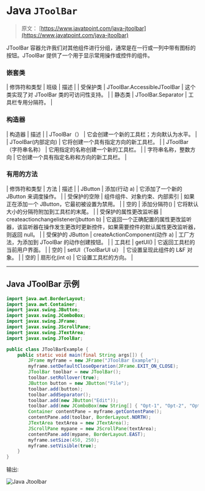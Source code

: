 # Java `JToolBar`

> 原文： [https://www.javatpoint.com/java-jtoolbar](https://www.javatpoint.com/java-jtoolbar)

JToolBar 容器允许我们对其他组件进行分组，通常是在一行或一列中带有图标的按钮。JToolBar 提供了一个用于显示常用操作或控件的组件。

### 嵌套类

| 修饰符和类型 | 班级 | 描述 |
| 受保护类 | JToolBar.AccessibleJToolBar | 这个类实现了对 JToolBar 类的可访问性支持。 |
| 静态类 | JToolBar.Separator | 工具栏专用分隔符。 |

### 构造器

| 构造器 | 描述 |
| JToolBar（） | 它会创建一个新的工具栏；方向默认为水平。 |
| JToolBar(内部定向) | 它将创建一个具有指定方向的新工具栏。 |
| JToolBar（字符串名称） | 它用指定的名称创建一个新的工具栏。 |
| 字符串名称，整数方向 | 它创建一个具有指定名称和方向的新工具栏。 |

### 有用的方法

| 修饰符和类型 | 方法 | 描述 |
| JButton | 添加(行动 a) | 它添加了一个新的 JButton 来调度操作。 |
| 受保护的空隙 | 组件组件、对象约束、内部索引 | 如果正在添加一个 JButton，它最初被设置为禁用。 |
| 空的 | 添加分隔符() | 它将默认大小的分隔符附加到工具栏的末尾。 |
| 受保护的属性更改监听器 | createactionchangelistener(jbutton b) | 它返回一个正确配置的属性更改监听器，该监听器在操作发生更改时更新控件，如果需要控件的默认属性更改监听器，则返回 null。 |
| 受保护的 JButton | createActionComponent(动作 a) | 工厂方法，为添加到 JToolBar 的动作创建按钮。 |
| 工具栏 | getUI() | 它返回工具栏的当前用户界面。 |
| 空的 | setUI（ToolBarUI ui） | 它设置呈现此组件的 L&F 对象。 |
| 空的 | 扇形化(int o) | 它设置工具栏的方向。 |

* * *

## Java JToolBar 示例

```java
import java.awt.BorderLayout;
import java.awt.Container;
import javax.swing.JButton;
import javax.swing.JComboBox;
import javax.swing.JFrame;
import javax.swing.JScrollPane;
import javax.swing.JTextArea;
import javax.swing.JToolBar;

public class JToolBarExample {
	public static void main(final String args[]) {
		JFrame myframe = new JFrame("JToolBar Example");
		myframe.setDefaultCloseOperation(JFrame.EXIT_ON_CLOSE);
		JToolBar toolbar = new JToolBar();
		toolbar.setRollover(true);
		JButton button = new JButton("File");
		toolbar.add(button);
		toolbar.addSeparator();
		toolbar.add(new JButton("Edit"));
		toolbar.add(new JComboBox(new String[] { "Opt-1", "Opt-2", "Opt-3", "Opt-4" }));
		Container contentPane = myframe.getContentPane();
		contentPane.add(toolbar, BorderLayout.NORTH);
		JTextArea textArea = new JTextArea();
		JScrollPane mypane = new JScrollPane(textArea);
		contentPane.add(mypane, BorderLayout.EAST);
		myframe.setSize(450, 250);
		myframe.setVisible(true);
	}
}

```

输出:

![Java Jtoolbar ](../img/9918809ab48cb9cf9b345e48a22650b9.png)